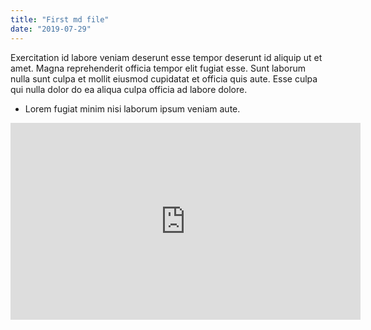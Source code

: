```yaml
---
title: "First md file"
date: "2019-07-29"
---
```


Exercitation id labore veniam deserunt esse tempor deserunt id aliquip ut et amet. Magna reprehenderit officia tempor elit fugiat esse. Sunt laborum nulla sunt culpa et mollit eiusmod cupidatat et officia quis aute. Esse culpa qui nulla dolor do ea aliqua culpa officia ad labore dolore.

* Lorem fugiat minim nisi laborum ipsum veniam aute.

<iframe width="560" height="315" src="https://www.youtube.com/embed/aNZ3Vwmf_V8" frameborder="0" allowfullscreen></iframe>